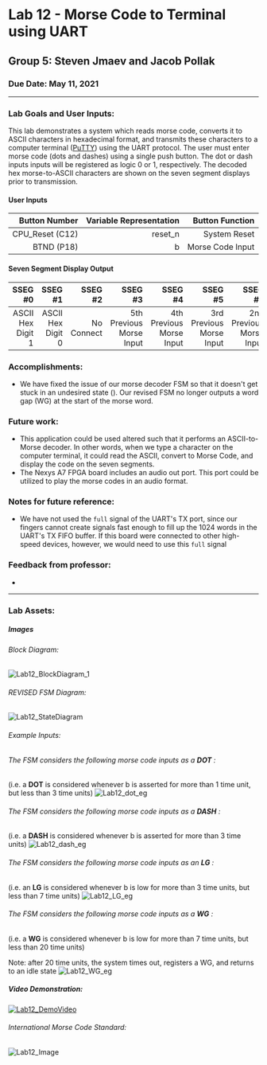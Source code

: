 # Lab 12 - Morse Code to Terminal using UART
## Group 5: Steven Jmaev and Jacob Pollak
### Due Date: May 11, 2021

***
### Lab Goals and User Inputs:
This lab demonstrates a system which reads morse code, converts it to ASCII characters in hexadecimal format, and transmits these characters to a computer terminal ([PuTTY](https://www.putty.org/)) using the UART protocol.
The user must enter morse code (dots and dashes) using a single push button. The dot or dash inputs inputs will be registered as logic 0 or 1, respectively. The decoded hex morse-to-ASCII characters are shown on the seven segment displays prior to transmission. 

#### User Inputs
| Button Number | Variable Representation | Button Function | 
| -----------: | -----------: | -----------: |
| CPU_Reset (C12) |   reset_n | System Reset|
| BTND (P18) |   b | Morse Code Input  |

#### Seven Segment Display Output
| SSEG #0 | SSEG #1 | SSEG #2 | SSEG #3 | SSEG #4 | SSEG #5 | SSEG #6 | SSEG #7 |
| -----------: | -----------: | -----------: | -----------: | -----------: | -----------: | -----------: | -----------: |
| ASCII Hex Digit 1 | ASCII Hex Digit 0 | No Connect | 5th Previous Morse Input | 4th Previous Morse Input | 3rd Previous Morse Input | 2nd Previous Morse Input | Previous Morse Input |

### Accomplishments:
* We have fixed the issue of our morse decoder FSM so that it doesn't get stuck in an undesired state (). Our revised FSM no longer outputs a word gap (WG) at the start of the morse word.

### Future work: 
* This application could be used altered such that it performs an ASCII-to-Morse decoder. In other words, when we type a character on the computer terminal, it could read the ASCII, convert to Morse Code, and display the code on the seven segments. 
* The Nexys A7 FPGA board includes an audio out port. This port could be utilized to play the morse codes in an audio format. 

### Notes for future reference: 
* We have not used the `full` signal of the UART's TX port, since our fingers cannot create signals fast enough to fill up the 1024 words in the UART's TX FIFO buffer. If this board were connected to other high-speed devices, however, we would need to use this `full` signal

### Feedback from professor:
* 

***

### Lab Assets:

##### Images
###### Block Diagram:
![Lab12_BlockDiagram_1](Images/Morse2Hex_Block_Diagram.svg)

###### REVISED FSM Diagram:
![Lab12_StateDiagram](Images/FSM_diagram_revised.svg)

###### Example Inputs:

###### The FSM considers the following morse code inputs as a **DOT** :
(i.e. a **DOT** is considered whenever b is asserted for more than 1 time unit, but less than 3 time units)
![Lab12_dot_eg](Images/dot_examples.svg)

###### The FSM considers the following morse code inputs as a **DASH** :
(i.e. a **DASH** is considered whenever b is asserted for more than 3 time units)
![Lab12_dash_eg](Images/dash_examples.svg)

###### The FSM considers the following morse code inputs as an **LG** :
(i.e. an **LG** is considered whenever b is low for more than 3 time units, but less than 7 time units)
![Lab12_LG_eg](Images/LG_examples.svg)

###### The FSM considers the following morse code inputs as a **WG** :
(i.e. a **WG** is considered whenever b is low for more than 7 time units, but less than 20 time units)

Note: after 20 time units, the system times out, registers a WG, and returns to an idle state
![Lab12_WG_eg](Images/WG_examples.svg)

##### Video Demonstration:
[![Lab12_DemoVideo](Images/LAB_12_GIF.gif)](https://youtu.be/pc9WYbn7ULM)

###### International Morse Code Standard:
![Lab12_Image](Images/Morse_Code.png)
